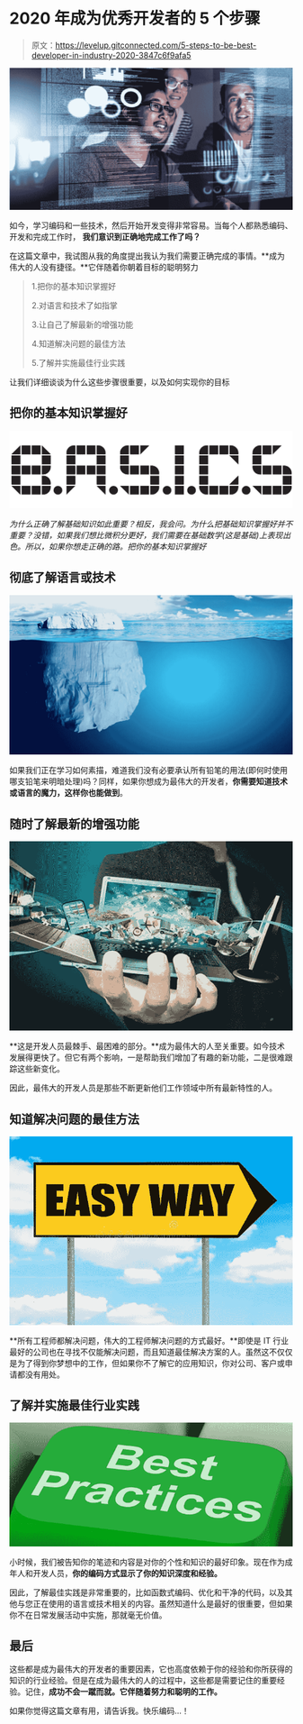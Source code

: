 # 2020 年成为优秀开发者的 5 个步骤

> 原文：<https://levelup.gitconnected.com/5-steps-to-be-best-developer-in-industry-2020-3847c6f9afa5>

![](img/2fc32a563163c53242c1286432fa29a4.png)

如今，学习编码和一些技术，然后开始开发变得非常容易。当每个人都熟悉编码、开发和完成工作时， **我们意识到正确地完成工作了吗？**

在这篇文章中，我试图从我的角度提出我认为我们需要正确完成的事情。**成为伟大的人没有捷径。**它伴随着你朝着目标的聪明努力

> 1.把你的基本知识掌握好
> 
> 2.对语言和技术了如指掌
> 
> 3.让自己了解最新的增强功能
> 
> 4.知道解决问题的最佳方法
> 
> 5.了解并实施最佳行业实践

让我们详细谈谈为什么这些步骤很重要，以及如何实现你的目标

## 把你的基本知识掌握好

![](img/df38f0c6598c2017b17e8dc7035455cf.png)

*为什么正确了解基础知识如此重要？相反，我会问。为什么把基础知识掌握好并不重要？没错，如果我们想比微积分更好，我们需要在基础数学(这是基础)上表现出色。所以，如果你想走正确的路。把你的基本知识掌握好*

## 彻底了解语言或技术

![](img/18b0f416d29782f89a06ae2f42cfb54f.png)

如果我们正在学习如何素描，难道我们没有必要承认所有铅笔的用法(即何时使用哪支铅笔来明暗处理)吗？同样，如果你想成为最伟大的开发者，**你需要知道技术或语言的魔力，这样你也能做到**。

## 随时了解最新的增强功能

![](img/f715f7fe76a338648ed9bd42243ffcb7.png)

**这是开发人员最棘手、最困难的部分。**成为最伟大的人至关重要。如今技术发展得更快了。但它有两个影响，一是帮助我们增加了有趣的新功能，二是很难跟踪这些新变化。

因此，最伟大的开发人员是那些不断更新他们工作领域中所有最新特性的人。

## 知道解决问题的最佳方法

![](img/7f35790a1e4f91e6c843ab55e0164b45.png)

**所有工程师都解决问题，伟大的工程师解决问题的方式最好。**即使是 IT 行业最好的公司也在寻找不仅能解决问题，而且知道最佳解决方案的人。虽然这不仅仅是为了得到你梦想中的工作，但如果你不了解它的应用知识，你对公司、客户或申请都没有用处。

## 了解并实施最佳行业实践

![](img/ef83908d561283c11415690975b4bfc2.png)

小时候，我们被告知你的笔迹和内容是对你的个性和知识的最好印象。现在作为成年人和开发人员，**你的编码方式显示了你的知识深度和经验。**

因此，了解最佳实践是非常重要的，比如函数式编码、优化和干净的代码，以及其他与您正在使用的语言或技术相关的内容。虽然知道什么是最好的很重要，但如果你不在日常发展活动中实施，那就毫无价值。

## 最后

这些都是成为最伟大的开发者的重要因素，它也高度依赖于你的经验和你所获得的知识的行业经验。但是在成为最伟大的人的过程中，这些都是需要记住的重要经验。记住，**成功不会一蹴而就。它伴随着努力和聪明的工作。**

如果你觉得这篇文章有用，请告诉我。快乐编码…！